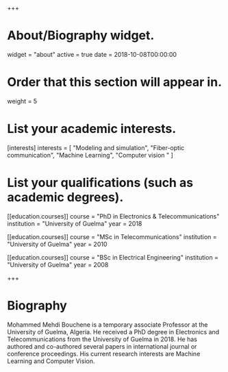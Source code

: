 +++
# About/Biography widget.
widget = "about"
active = true
date = 2018-10-08T00:00:00

# Order that this section will appear in.
weight = 5

# List your academic interests.
[interests]
  interests = [
    "Modeling and simulation",
    "Fiber-optic communication",
    "Machine Learning",
	"Computer vision "
  ]

# List your qualifications (such as academic degrees).
[[education.courses]]
  course = "PhD in Electronics & Telecommunications"
  institution = "University of Guelma"
  year = 2018

[[education.courses]]
  course = "MSc in Telecommunications"
  institution = "University of Guelma"
  year = 2010

[[education.courses]]
  course = "BSc in Electrical Engineering"
  institution = "University of Guelma"
  year = 2008
 
+++

# Biography

Mohammed Mehdi Bouchene is a temporary associate Professor at the University of Guelma, Algeria. He received a  PhD degree in Electronics and Telecommunications from the University of Guelma in 2018. He has authored  and co-authored several papers in international journal or conference proceedings. His current  research interests are Machine Learning and Computer Vision.
